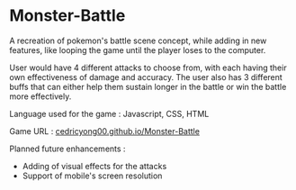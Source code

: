 # Monster-Battle
A recreation of pokemon's battle scene concept, while adding in new features, like looping the game until the player loses to the computer.

User would have 4 different attacks to choose from, with each having their own effectiveness of damage and accuracy. The user also has 3 different buffs that can either help them sustain longer in the battle or win the battle more effectively.

Language used for the game : Javascript, CSS, HTML

Game URL : [cedricyong00.github.io/Monster-Battle](https://cedricyong00.github.io/Monster-Battle/)

Planned future enhancements : 
- Adding of visual effects for the attacks
- Support of mobile's screen resolution
